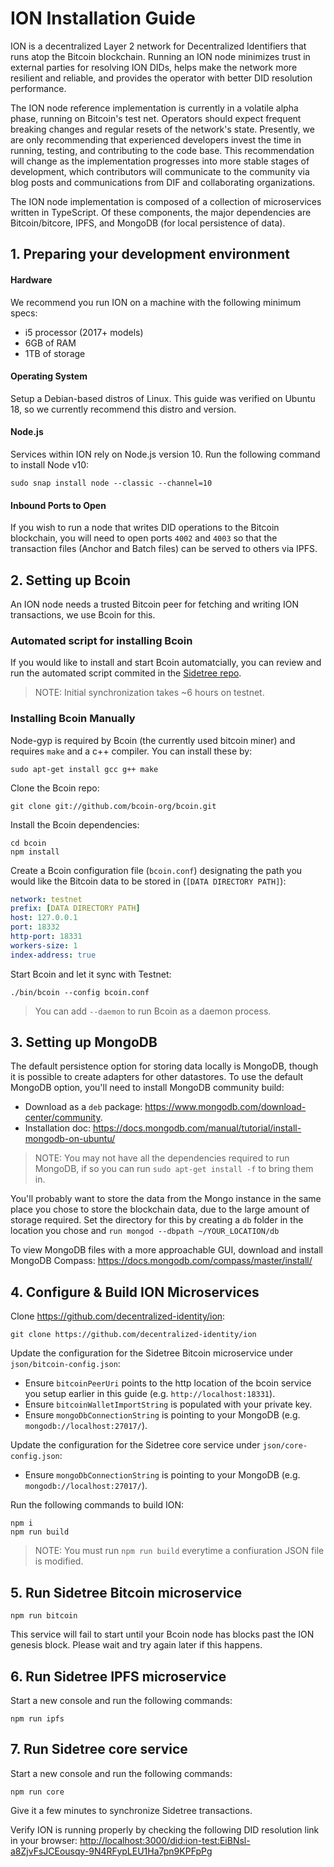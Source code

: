 # ION Installation Guide

ION is a decentralized Layer 2 network for Decentralized Identifiers that runs atop the Bitcoin blockchain. Running an ION node minimizes trust in external parties for resolving ION DIDs, helps make the network more resilient and reliable, and provides the operator with better DID resolution performance.

The ION node reference implementation is currently in a volatile alpha phase, running on Bitcoin's test net. Operators should expect frequent breaking changes and regular resets of the network's state. Presently, we are only recommending that experienced developers invest the time in running, testing, and contributing to the code base. This recommendation will change as the implementation progresses into more stable stages of development, which contributors will communicate to the community via blog posts and communications from DIF and collaborating organizations.

The ION node implementation is composed of a collection of microservices written in TypeScript. Of these components, the major dependencies are Bitcoin/bitcore, IPFS, and MongoDB (for local persistence of data).

## 1. Preparing your development environment

#### Hardware

We recommend you run ION on a machine with the following minimum specs:

- i5 processor (2017+ models)
- 6GB of RAM
- 1TB of storage

#### Operating System

Setup a Debian-based distros of Linux. This guide was verified on Ubuntu 18, so we currently recommend this distro and version. 

#### Node.js

Services within ION rely on Node.js version 10. Run the following command to install Node v10:
```
sudo snap install node --classic --channel=10
```

#### Inbound Ports to Open

If you wish to run a node that writes DID operations to the Bitcoin blockchain, you will need to open ports `4002` and `4003` so that the transaction files (Anchor and Batch files) can be served to others via IPFS.

## 2. Setting up Bcoin

An ION node needs a trusted Bitcoin peer for fetching and writing ION transactions, we use Bcoin for this.

### Automated script for installing Bcoin

If you would like to install and start Bcoin automatcially, you can review and run the automated script commited in the [Sidetree repo](https://github.com/decentralized-identity/sidetree/blob/master/lib/bitcoin/start.sh).

> NOTE: Initial synchronization takes ~6 hours on testnet.

### Installing Bcoin Manually

Node-gyp is required by Bcoin (the currently used bitcoin miner) and requires `make` and a c++ compiler. You can install these by:
```
sudo apt-get install gcc g++ make
```

Clone the Bcoin repo:
```
git clone git://github.com/bcoin-org/bcoin.git
```

Install the Bcoin dependencies:
```
cd bcoin
npm install
```

Create a Bcoin configuration file (`bcoin.conf`) designating the path you would like the Bitcoin data to be stored in (`[DATA DIRECTORY PATH]`):
```yaml
network: testnet
prefix: [DATA DIRECTORY PATH]
host: 127.0.0.1
port: 18332
http-port: 18331
workers-size: 1
index-address: true
```

Start Bcoin and let it sync with Testnet:
```
./bin/bcoin --config bcoin.conf
```
> You can add `--daemon` to run Bcoin as a daemon process.
    
## 3. Setting up MongoDB

The default persistence option for storing data locally is MongoDB, though it is possible to create adapters for other datastores. To use the default MongoDB option, you'll need to install MongoDB community build:

- Download as a `deb` package: https://www.mongodb.com/download-center/community.
- Installation doc: https://docs.mongodb.com/manual/tutorial/install-mongodb-on-ubuntu/

> NOTE: You may not have all the dependencies required to run MongoDB, if so you can run `sudo apt-get install -f` to bring them in.

You'll probably want to store the data from the Mongo instance in the same place you chose to store the blockchain data, due to the large amount of storage required. Set the directory for this by creating a `db` folder in the location you chose and `run mongod --dbpath ~/YOUR_LOCATION/db`

To view MongoDB files with a more approachable GUI, download and install MongoDB Compass: https://docs.mongodb.com/compass/master/install/

## 4. Configure & Build ION Microservices

Clone https://github.com/decentralized-identity/ion:
```
git clone https://github.com/decentralized-identity/ion
```

Update the configuration for the Sidetree Bitcoin microservice under `json/bitcoin-config.json`:

  - Ensure `bitcoinPeerUri` points to the http location of the bcoin service you setup earlier in this guide (e.g. `http://localhost:18331`).
  - Ensure `bitcoinWalletImportString` is populated with your private key.
  - Ensure `mongoDbConnectionString` is pointing to your MongoDB (e.g. `mongodb://localhost:27017/`).
  
Update the configuration for the Sidetree core service under `json/core-config.json`:

  - Ensure `mongoDbConnectionString` is pointing to your MongoDB (e.g. `mongodb://localhost:27017/`).

Run the following commands to build ION:
```
npm i
npm run build
```

> NOTE: You must run `npm run build` everytime a confiuration JSON file is modified.

## 5. Run Sidetree Bitcoin microservice
```
npm run bitcoin
```
This service will fail to start until your Bcoin node has blocks past the ION genesis block. Please wait and try again later if this happens.

## 6. Run Sidetree IPFS microservice

Start a new console and run the following commands:
```
npm run ipfs
```

## 7. Run Sidetree core service

Start a new console and run the following commands:
```
npm run core
```
Give it a few minutes to synchronize Sidetree transactions.

Verify ION is running properly by checking the following DID resolution link in your browser: [http://localhost:3000/did:ion-test:EiBNsl-a8ZjvFsJCEousqy-9N4RFypLEU1Ha7pn9KPFpPg](http://localhost:3000/did:ion-test:EiBNsl-a8ZjvFsJCEousqy-9N4RFypLEU1Ha7pn9KPFpPg)
